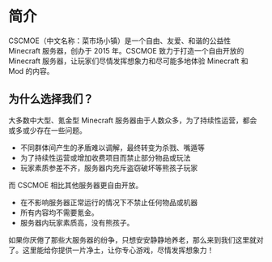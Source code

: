 # 简介

CSCMOE（中文名称：菜市场小镇）是一个自由、友爱、和谐的公益性 Minecraft 服务器，创办于 2015 年。CSCMOE 致力于打造一个自由开放的 Minecraft 服务器，让玩家们尽情发挥想象力和尽可能多地体验 Minecraft 和 Mod 的内容。

## 为什么选择我们？

大多数中大型、氪金型 Minecraft 服务器由于人数众多，为了持续性运营，都会或多或少存在一些问题。

- 不同群体间产生的矛盾难以调解，最终转变为杀戮、嘴遁等
- 为了持续性运营或增加收费项目而禁止部分物品或玩法
- 玩家素质参差不齐，服务器内充斥盗窃破坏等熊孩子玩家

而 CSCMOE 相比其他服务器更自由开放。

- 在不影响服务器正常运行的情况下不禁止任何物品或机器
- 所有内容均不需要氪金。
- 服务器内玩家素质高，没有熊孩子。

如果你厌倦了那些大服务器的纷争，只想安安静静地养老，那么来到我们这里就对了。这里能给你提供一片净土，让你专心游戏，尽情发挥想象力！
